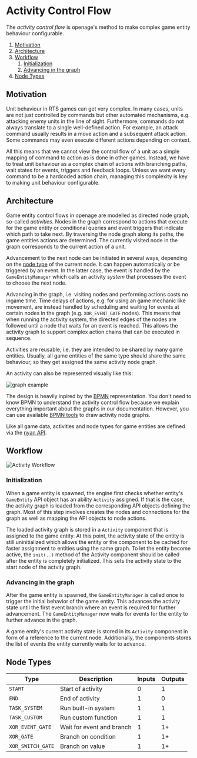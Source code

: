 # Activity Control Flow

The *activity control flow* is openage's method to make complex game entity behaviour
configurable.

1. [Motivation](#motivation)
2. [Architecture](#architecture)
3. [Workflow](#workflow)
   1. [Initialization](#initialization)
   2. [Advancing in the graph](#advancing-in-the-graph)
4. [Node Types](#node-types)


## Motivation

Unit behaviour in RTS games can get very complex. In many cases, units are not
just controlled by commands but other automated mechanisms, e.g. attacking enemy
units in the line of sight. Furthermore, commands do not always translate to a single
well-defined action. For example, an attack command usually results in a move action
and a subsequent attack action. Some commands may even execute different actions depending
on context.

All this means that we cannot view the control flow of a unit as a simple mapping of
command to action as is done in other games. Instead, we have to treat unit behaviour
as a complex chain of actions with branching paths, wait states for events, triggers
and feedback loops. Unless we want every command to be a hardcoded action chain, managing
this complexity is key to making unit behaviour configurable.


## Architecture

Game entity control flows in openage are modelled as directed node graph, so-called *activities*.
Nodes in the graph correspond to actions that execute for the game entity or conditional queries
and event triggers that indicate which path to take next. By traversing the node graph along
its paths, the game entities actions are determined. The currently visited node in the graph
corresponds to the current action of a unit.

Advancement to the next node can be initiated in several ways, depending on the
[node type](#node-types) of the current node.
It can happen automatically or be triggered by an event. In the latter case,
the event is handled by the `GameEntityManager` which calls an activity *system*
that processes the event to choose the next node.

Advancing in the graph, i.e. visiting nodes and performing actions costs no ingame time. Time
delays of actions, e.g. for using an game mechanic like movement, are instead handled by
scheduling and waiting for events at certain nodes in the graph (e.g. `XOR_EVENT_GATE` nodes).
This means that when running the activity system, the directed edges of the nodes are followed
until a node that waits for an event is reached. This allows the activity graph to support
complex action chains that can be executed in sequence.

Activities are reusable, i.e. they are intended to be shared by many game entities. Usually,
all game entities of the same type should share the same behaviour, so they get assigned
the same activity node graph.

An activity can also be represented visually like this:

![graph example](images/activity_graph.svg)

The design is heavily inpired by the [BPMN](https://en.wikipedia.org/wiki/Business_Process_Model_and_Notation)
representation. You don't need to know BPMN to understand the activity control flow because
we explain everything important about the graphs in our documentation. However,
you can use available [BPMN tools](https://bpmn.io/) to draw activity node graphs.

Like all game data, activities and node types for game entities are defined via the
[nyan API](doc/nyan/openage-lib.md).


## Workflow

![Activity Workflow](images/activity_workflow.png)

### Initialization

When a game entity is spawned, the engine first checks whether entity's `GameEntity` API object
has an ability `Activity` assigned. If that is the case, the activity graph is loaded from
the corresponding API objects defining the graph. Most of this step involves creates the
nodes and connections for the graph as well as mapping the API objects to node actions.

The loaded activity graph is stored in a `Activity` component that is assigned to the game
entity. At this point, the activity state of the entity is still uninitialized which allows
the entity or the component to be cached for faster assignment to entities using the same graph.
To let the entity become active, the `init(..)` method of the Activity component should be
called after the entity is completely initialized. This sets the activity state to the start
node of the actvity graph.

### Advancing in the graph

After the game entity is spawned, the `GameEntityManager` is called once to trigger the initial
behavior of the game entity. This advances the activity state until the first event branch where
an event is required for further advancement. The `GameEntityManager` now waits for events
for the entity to further advance in the graph.

A game entity's current activity state is stored in its `Activity` component in form of
a reference to the current node. Additionally, the components stores the list of events
the entity currently waits for to advance.

## Node Types

| Type              | Description               | Inputs | Outputs |
| ----------------- | ------------------------- | ------ | ------- |
| `START`           | Start of activity         | 0      | 1       |
| `END`             | End of activity           | 1      | 0       |
| `TASK_SYSTEM`     | Run built-in system       | 1      | 1       |
| `TASK_CUSTOM`     | Run custom function       | 1      | 1       |
| `XOR_EVENT_GATE`  | Wait for event and branch | 1      | 1+      |
| `XOR_GATE`        | Branch on condition       | 1      | 1+      |
| `XOR_SWITCH_GATE` | Branch on value           | 1      | 1+      |
